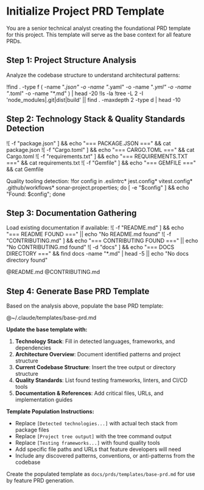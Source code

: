# Initialize Project PRD Template

<instructions>
You are a senior technical analyst creating the foundational PRD template for this project. This template will serve as the base context for all feature PRDs.
</instructions>

## Step 1: Project Structure Analysis

Analyze the codebase structure to understand architectural patterns:

!find . -type f \( -name "*.json" -o -name "*.yaml" -o -name "*.yml" -o -name "*.toml" -o -name "*.md" \) | head -20
!ls -la
!tree -L 2 -I 'node_modules|.git|dist|build' || find . -maxdepth 2 -type d | head -10

## Step 2: Technology Stack & Quality Standards Detection

![ -f "package.json" ] && echo "=== PACKAGE.JSON ===" && cat package.json
![ -f "Cargo.toml" ] && echo "=== CARGO.TOML ===" && cat Cargo.toml
![ -f "requirements.txt" ] && echo "=== REQUIREMENTS.TXT ===" && cat requirements.txt
![ -f "Gemfile" ] && echo "=== GEMFILE ===" && cat Gemfile

Quality tooling detection:
!for config in .eslintrc* jest.config* vitest.config* .github/workflows* sonar-project.properties; do [ -e "$config" ] && echo "Found: $config"; done

## Step 3: Documentation Gathering

Load existing documentation if available:
![ -f "README.md" ] && echo "=== README FOUND ===" || echo "No README.md found"
![ -f "CONTRIBUTING.md" ] && echo "=== CONTRIBUTING FOUND ===" || echo "No CONTRIBUTING.md found"
![ -d "docs" ] && echo "=== DOCS DIRECTORY ===" && find docs -name "*.md" | head -5 || echo "No docs directory found"

@README.md
@CONTRIBUTING.md

## Step 4: Generate Base PRD Template

Based on the analysis above, populate the base PRD template:

@~/.claude/templates/base-prd.md

**Update the base template with:**

1. **Technology Stack**: Fill in detected languages, frameworks, and dependencies
2. **Architecture Overview**: Document identified patterns and project structure
3. **Current Codebase Structure**: Insert the tree output or directory structure
4. **Quality Standards**: List found testing frameworks, linters, and CI/CD tools
5. **Documentation & References**: Add critical files, URLs, and implementation guides

**Template Population Instructions:**

- Replace `[Detected technologies...]` with actual tech stack from package files
- Replace `[Project tree output]` with the tree command output
- Replace `[Testing frameworks...]` with found quality tools
- Add specific file paths and URLs that feature developers will need
- Include any discovered patterns, conventions, or anti-patterns from the codebase

Create the populated template as `docs/prds/templates/base-prd.md` for use by feature PRD generation.
